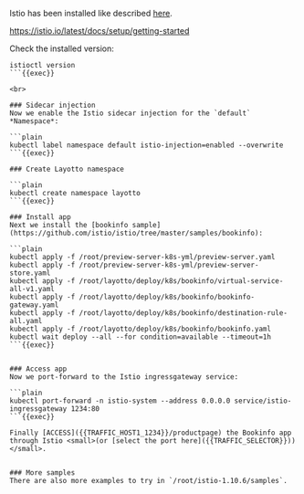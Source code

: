 
Istio has been installed like described [here](https://istio.io/latest/docs/setup/getting-started).

https://istio.io/latest/docs/setup/getting-started

Check the installed version:

```plain
istioctl version
```{{exec}}

<br>

### Sidecar injection
Now we enable the Istio sidecar injection for the `default` *Namespace*:

```plain
kubectl label namespace default istio-injection=enabled --overwrite
```{{exec}}

### Create Layotto namespace

```plain
kubectl create namespace layotto
```{{exec}}

### Install app
Next we install the [bookinfo sample](https://github.com/istio/istio/tree/master/samples/bookinfo):

```plain
kubectl apply -f /root/preview-server-k8s-yml/preview-server.yaml
kubectl apply -f /root/preview-server-k8s-yml/preview-server-store.yaml
kubectl apply -f /root/layotto/deploy/k8s/bookinfo/virtual-service-all-v1.yaml
kubectl apply -f /root/layotto/deploy/k8s/bookinfo/bookinfo-gateway.yaml
kubectl apply -f /root/layotto/deploy/k8s/bookinfo/destination-rule-all.yaml
kubectl apply -f /root/layotto/deploy/k8s/bookinfo/bookinfo.yaml
kubectl wait deploy --all --for condition=available --timeout=1h
```{{exec}}


### Access app
Now we port-forward to the Istio ingressgateway service:

```plain
kubectl port-forward -n istio-system --address 0.0.0.0 service/istio-ingressgateway 1234:80
```{{exec}}

Finally [ACCESS]({{TRAFFIC_HOST1_1234}}/productpage) the Bookinfo app through Istio <small>(or [select the port here]({{TRAFFIC_SELECTOR}}))</small>.


### More samples
There are also more examples to try in `/root/istio-1.10.6/samples`.
